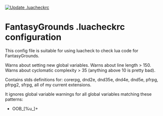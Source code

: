 [![Update .luacheckrc](https://github.com/bmos/FG-luacheck/actions/workflows/main.yml/badge.svg)](https://github.com/bmos/FG-luacheck/actions/workflows/main.yml)

# FantasyGrounds .luacheckrc configuration
This config file is suitable for using luacheck to check lua code for FantasyGrounds.

Warns about setting new global variables. Warns about line length > 150.
Warns about cyclomatic complexity > 35 (anything above 10 is pretty bad).

Contains stds definitions for:
corerpg, dnd2e, dnd35e, dnd4e, dnd5e, pfrpg, pfrpg2, sfrpg, all of my current extensions.

It ignores global variable warnings for all global variables matching these patterns:
* OOB_[%u_]+
